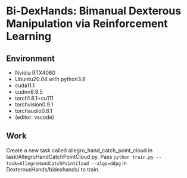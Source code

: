 # Bi-DexHands: Bimanual Dexterous Manipulation via Reinforcement Learning

## Environment
- Nvidia RTX4060
- Ubuntu20.04 with python3.8
- cuda11.1
- cudnn8.9.5
- torch1.8.1+cu111
- torchvision0.9.1
- torchaudio0.8.1
- (editor: vscode)

## Work
Create a new task called allegro_hand_catch_point_cloud in task/AllegroHandCatchPointCloud.py.
Pass `python train.py --task=AllegroHandCatchPointCloud --algo=ddpg` in DexterousHands/bidexhands/ to train.
